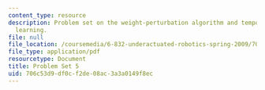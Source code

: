 ```yaml
---
content_type: resource
description: Problem set on the weight-perturbation algorithm and temporal difference
  learning.
file: null
file_location: /coursemedia/6-832-underactuated-robotics-spring-2009/706c53d9df0cf2de08ac3a3a0149f8ec_MIT6_832s09_pset05.pdf
file_type: application/pdf
resourcetype: Document
title: Problem Set 5
uid: 706c53d9-df0c-f2de-08ac-3a3a0149f8ec
---
```

